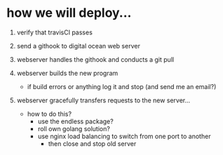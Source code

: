 # how we will deploy...

1. verify that travisCI passes

1. send a githook to digital ocean web server

1. webserver handles the githook and conducts a git pull

1. webserver builds the new program
    - if build errors or anything log it and stop (and send me an email?)

1. webserver gracefully transfers requests to the new server...
    - how to do this?
        - use the endless package?
        - roll own golang solution?
        - use nginx load balancing to switch from one port to another
            - then close and stop old server
